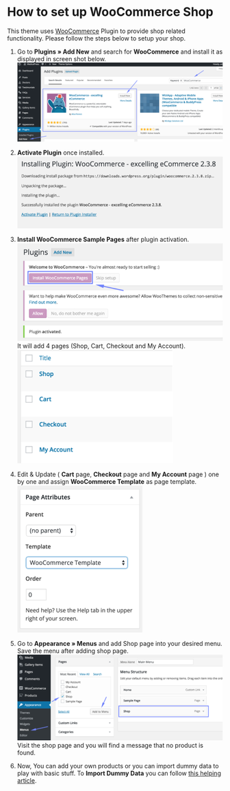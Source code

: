 # How to set up WooCommerce Shop

This theme uses [WooCommerce](https://wordpress.org/plugins/woocommerce/) Plugin to provide shop related functionality.
Please follow the steps below to setup your shop.

1. Go to **Plugins &raquo; Add New** and search for **WooCommerce** and install it as displayed in screen shot below.
![](images/shop/1.png)

2. **Activate Plugin** once installed.
![](images/shop/2.png)

3. **Install WooCommerce Sample Pages** after plugin activation.
![](images/shop/3.png)
 It will add 4 pages (Shop, Cart, Checkout and My Account).
![](images/shop/4.png)

5. Edit & Update ( **Cart** page, **Checkout** page and **My Account** page ) one by one and assign **WooCommerce Template** as page template.
![](images/shop/5.png)

6. Go to **Appearance &raquo; Menus** and add Shop page into your desired menu. Save the menu after adding shop page.
![](images/shop/6.png)
Visit the shop page and you will find a message that no product is found.

7. Now, You can add your own products or you can import dummy data to play with basic stuff. 
To **Import Dummy Data** you can follow [this helping article](http://docs.woothemes.com/document/importing-woocommerce-dummy-data/).